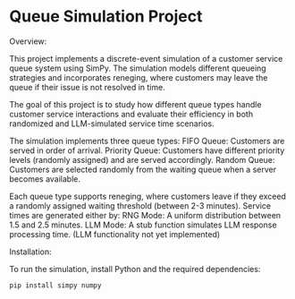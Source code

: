 # Queue Simulation Project

Overview:

This project implements a discrete-event simulation of a customer service queue system using SimPy. The simulation models different queueing strategies and incorporates reneging, where customers may leave the queue if their issue is not resolved in time.

The goal of this project is to study how different queue types handle customer service interactions and evaluate their efficiency in both randomized and LLM-simulated service time scenarios.

The simulation implements three queue types:
FIFO Queue: Customers are served in order of arrival.
Priority Queue: Customers have different priority levels (randomly assigned) and are served accordingly.
Random Queue: Customers are selected randomly from the waiting queue when a server becomes available.

Each queue type supports reneging, where customers leave if they exceed a randomly assigned waiting threshold (between 2-3 minutes). Service times are generated either by:
RNG Mode: A uniform distribution between 1.5 and 2.5 minutes.
LLM Mode: A stub function simulates LLM response processing time. (LLM functionality not yet implemented)

Installation:

To run the simulation, install Python and the required dependencies:

```bash
pip install simpy numpy
